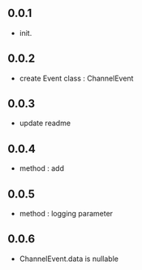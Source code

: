 ## 0.0.1
* init.

## 0.0.2
* create Event class : ChannelEvent

## 0.0.3
* update readme

## 0.0.4
* method : add

## 0.0.5
* method : logging parameter

## 0.0.6
* ChannelEvent.data is nullable